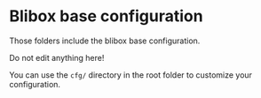 # Blibox base configuration

Those folders include the blibox base configuration.

Do not edit anything here!

You can use the `cfg/` directory in the root folder to customize your configuration.
